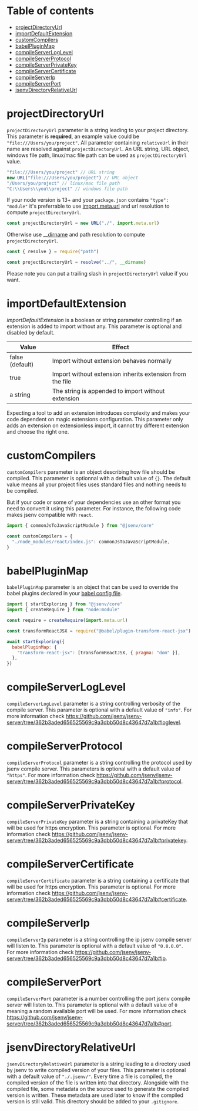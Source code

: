 # Table of contents

- [projectDirectoryUrl](#projectDirectoryUrl)
- [importDefaultExtension](#importDefaultExtension)
- [customCompilers](#customCompilers)
- [babelPluginMap](#babelPluginMap)
- [compileServerLogLevel](#compileServerLogLevel)
- [compileServerProtocol](#compileServerProtocol)
- [compileServerPrivateKey](#compileServerPrivateKey)
- [compileServerCertificate](#compileServerCertificate)
- [compileServerIp](#compileServerIp)
- [compileServerPort](#compileServerPort)
- [jsenvDirectoryRelativeUrl](#jsenvDirectoryRelativeUrl)

# projectDirectoryUrl

`projectDirectoryUrl` parameter is a string leading to your project directory. This parameter is **required**, an example value could be `"file:///Users/you/project"`. All parameter containing `relativeUrl` in their name are resolved against `projectDirectoryUrl`. An URL string, URL object, windows file path, linux/mac file path can be used as `projectDirectoryUrl` value.

<!-- prettier-ignore -->
```js
"file:///Users/you/project" // URL string
new URL("file:///Users/you/project") // URL object
"/Users/you/project" // linux/mac file path
"C:\\Users\\you\\project" // windows file path
```

If your node version is 13+ and your `package.json` contains `"type": "module"` it's preferrable to use [import.meta.url](https://nodejs.org/docs/latest-v13.x/api/esm.html#esm_import_meta) and url resolution to compute `projectDirectoryUrl`.

```js
const projectDirectoryUrl = new URL("./", import.meta.url)
```

Otherwise use [\_\_dirname](https://nodejs.org/docs/latest/api/modules.html#modules_dirname) and path resolution to compute `projectDirectoryUrl`.

```js
const { resolve } = require("path")

const projectDirectoryUrl = resolve("../", __dirname)
```

Please note you can put a trailing slash in `projectDirectoryUrl` value if you want.

# importDefaultExtension

_importDefaultExtension_ is a boolean or string parameter controlling if an extension is added to import without any. This parameter is optional and disabled by default.

| Value           | Effect                                                    |
| --------------- | --------------------------------------------------------- |
| false (default) | Import without extension behaves normally                 |
| true            | Import without extension inherits extension from the file |
| a string        | The string is appended to import without extension        |

Expecting a tool to add an extension introduces complexity and makes your code dependent on magic extensions configuration.
This parameter only adds an extension on extensionless import, it cannot try different extension and choose the right one.

# customCompilers

`customCompilers` parameter is an object describing how file should be compiled. This parameter is optionnal with a default value of `{}`. The default value means all your project files uses standard files and nothing needs to be compiled.

But if your code or some of your dependencies use an other format you need to convert it using this parameter. For instance, the following code makes jsenv compatible with `react`.

```js
import { commonJsToJavaScriptModule } from "@jsenv/core"

const customCompilers = {
  "./node_modules/react/index.js": commonJsToJavaScriptModule,
}
```

# babelPluginMap

`babelPluginMap` parameter is an object that can be used to override the babel plugins declared in your [babel config file](https://babeljs.io/docs/en/config-files).

```js
import { startExploring } from "@jsenv/core"
import { createRequire } from "node:module"

const require = createRequire(import.meta.url)

const transformReactJSX = require("@babel/plugin-transform-react-jsx")

await startExploring({
  babelPluginMap: {
    "transform-react-jsx": [transformReactJSX, { pragma: "dom" }],
  },
})
```

# compileServerLogLevel

`compileServerLogLevel` parameter is a string controlling verbosity of the compile server. This parameter is optional with a default value of `"info"`. For more information check https://github.com/jsenv/jsenv-server/tree/362b3aded656525569c9a3dbb50d8c43647d7a1b#loglevel.

# compileServerProtocol

`compileServerProtocol` parameter is a string controlling the protocol used by jsenv compile server. This parameters is optional with a default value of `"https"`. For more information check https://github.com/jsenv/jsenv-server/tree/362b3aded656525569c9a3dbb50d8c43647d7a1b#protocol.

# compileServerPrivateKey

`compileServerPrivateKey` parameter is a string containing a privateKey that will be used for https encryption. This parameter is optional. For more information check https://github.com/jsenv/jsenv-server/tree/362b3aded656525569c9a3dbb50d8c43647d7a1b#privatekey.

# compileServerCertificate

`compileServerCertificate` parameter is a string containing a certificate that will be used for https encryption. This parameter is optional. For more information check https://github.com/jsenv/jsenv-server/tree/362b3aded656525569c9a3dbb50d8c43647d7a1b#certificate.

# compileServerIp

`compileServerIp` parameter is a string controlling the ip jsenv compile server will listen to. This parameter is optional with a default value of `"0.0.0.0"`. For more information check https://github.com/jsenv/jsenv-server/tree/362b3aded656525569c9a3dbb50d8c43647d7a1b#ip.

# compileServerPort

`compileServerPort` parameter is a number controlling the port jsenv compile server will listen to. This parameter is optional with a default value of `0` meaning a random available port will be used. For more information check https://github.com/jsenv/jsenv-server/tree/362b3aded656525569c9a3dbb50d8c43647d7a1b#port.

# jsenvDirectoryRelativeUrl

`jsenvDirectoryRelativeUrl` parameter is a string leading to a directory used by jsenv to write compiled version of your files. This parameter is optional with a default value of `"./.jsenv/"`. Every time a file is compiled, the compiled version of the file is written into that directory. Alongside with the compiled file, some metadata on the source used to generate the compiled version is written. These metadata are used later to know if the compiled version is still valid. This directory should be added to your `.gitignore`.
